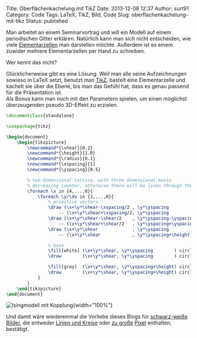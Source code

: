 Title: Oberflächenkachelung mit TikZ
Date: 2013-12-08 12:37
Author: surt91
Category: Code
Tags: LaTeX, TikZ, Bild, Code
Slug: oberflachenkachelung-mit-tikz
Status: published

Man arbeitet an einem Seminarvortrag und will ein Modell auf einem
periodischen Gitter erklären. Natürlich kann man sich nicht entscheiden,
wie viele [Elementarzellen](http://de.wikipedia.org/wiki/Elementarzelle)
man darstellen möchte. Außerdem ist es einem zuwider mehrere
Elementarzellen per Hand zu schreiben.

Wer kennt das nicht?

Glücklicherweise gibt es eine Lösung. Weil man alle seine Aufzeichnungen
sowieso in LaTeX setzt, benutzt
man [TikZ](http://www.texample.net/tikz/examples/), bastelt eine
Elementarzelle und kachelt sie über die Ebene, bis man das Gefühl hat,
dass es genau passend für die Präsentation ist.  
Als Bonus kann man noch mit den Parametern spielen, um einen möglichst
überzeugenden pseudo 3D-Effekt zu erzielen.

```latex
\documentclass{standalone}

\usepackage{tikz}

\begin{document}
    \begin{tikzpicture}
        \newcommand*{\shear}{0.2}
        \newcommand*{\height}{1.0}
        \newcommand*{\radius}{0.1}
        \newcommand*{\xspacing}{1}
        \newcommand*{\yspacing}{0.5}

        % two-dimensional lattice, with three dimensional basis
        % decreasing counter, otherwise there will be lines through the circles
        \foreach \x in {4,...,0}{
            \foreach \y/\dx in {3,...,0}{
                % primitive vectors
                \draw (\x+\y*\shear-\xspacing/2 , \y*\yspacing            )
                    -- (\x+\y*\shear+\xspacing/2, \y*\yspacing            );
                \draw (\x+\y*\shear-\shear/2    , \y*\yspacing-\yspacing/2)
                    -- (\x+\y*\shear+\shear/2   , \y*\yspacing+\yspacing/2);
                \draw (\x+\y*\shear             , \y*\yspacing            )
                    -- (\x+\y*\shear            , \y*\yspacing+\height    );

                % base
                \fill[white] (\x+\y*\shear, \y*\yspacing        ) circle(\radius);
                \draw        (\x+\y*\shear, \y*\yspacing        ) circle(\radius);

                \fill[gray]  (\x+\y*\shear, \y*\yspacing+\height) circle(\radius);
                \draw        (\x+\y*\shear, \y*\yspacing+\height) circle(\radius);
            }
        }
    \end{tikzpicture}
\end{document}
```

![Isingmodell mit Kopplung]({filename}/img/standaloneIsing.svg){width="100%"}

Und damit wäre wiedereinmal die Vorliebe dieses Blogs für [schwarz-weiße
Bilder]({filename}/conways-game-of-life.md),
die entweder [Linien und Kreise]({filename}/proximity-graphs.md)
oder [zu große]({filename}/seltsamer-attraktor.md)
[Pixel]({filename}/rule-90.md)
enthalten, bestätigt.

